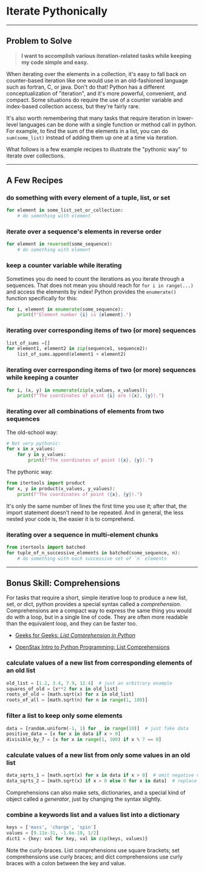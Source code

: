 # Iterate Pythonically

___
## Problem to Solve

> **I want to accomplish various iteration-related tasks while keeping my code simple and easy.**

When iterating over the elements in a collection, it's easy to fall back on counter-based iteration like one would use in an old-fashioned language such as fortran, C, or java. Don't do that! Python has a different conceptualization of "iteration", and it's more powerful, convenient, and compact. Some situations do require the use of a counter variable and index-based collection access, but they're fairly rare.

It's also worth remembering that many tasks that require iteration in lower-level languages can be done with a single function or method call in python. For example, to find the sum of the elements in a list, you can do `sum(some_list)` instead of adding them up one at a time via iteration.

What follows is a few example recipes to illustrate the "pythonic way" to iterate over collections.

___
## A Few Recipes

### do something with every element of a tuple, list, or set

```python
for element in some_list_set_or_collection:
    # do something with element
```

### iterate over a sequence's elements in reverse order

```python
for element in reversed(some_sequence):
    # do something with element
```

### keep a counter variable while iterating

Sometimes you do need to count the iterations as you iterate through a sequences. That does not mean you should reach for `for i in range(...)` and access the elements by index! Python provides the `enumerate()` function specifically for this:

```python
for i, element in enumerate(some_sequence):
    print(f"Element number {i} is {element}.")
```

### iterating over corresponding items of two (or more) sequences

```python
list_of_sums =[]
for element1, element2 in zip(sequence1, sequence2):
    list_of_sums.append(element1 + element2)
```

### iterating over corresponding items of two (or more) sequences while keeping a counter

```python
for i, (x, y) in enumerate(zip(x_values, x_values)):
    print(f"The coordinates of point {i} are ({x}, {y}).")
```

### iterating over all combinations of elements from two sequences

The old-school way:

```python
# Not very pythonic:
for x in x_values:
    for y in y_values:
        print(f"The coordinates of point ({x}, {y}).")
```

The pythonic way:

```python
from itertools import product
for x, y in product(x_values, y_values):
    print(f"The coordinates of point ({x}, {y}).")
```

It's only the same number of lines the first time you use it; after that, the import statement doesn't need to be repeated. And in general, the less nested your code is, the easier it is to comprehend.

### iterating over a sequence in multi-element chunks

```python
from itertools import batched
for tuple_of_n_successive_elements in batched(some_sequence, n):
    # do something with each successive set of `n` elements
```

___
## Bonus Skill: Comprehensions

For tasks that require a short, simple iterative loop to produce a new list, set, or dict, python provides a special syntax called a _comprehension_. Comprehensions are a compact way to express the same thing you would do with a loop, but in a single line of code. They are often more readable than the equivalent loop, and they can be faster too.

- <a href="https://www.geeksforgeeks.org/python-list-comprehension/" target="_blank">Geeks for Geeks: _List Comprehension in Python_</a>

- <a href="https://openstax.org/books/introduction-python-programming/pages/9-5-list-comprehensions" target="_blank">OpenStax Intro to Python Programming: List Comprehensions</a>

### calculate values of a new list from corresponding elements of an old list

```python
old_list = [1.2, 3.4, 7.9, 12.4]  # just an arbitrary example
squares_of_old = [x**2 for x in old_list]
roots_of_old = [math.sqrt(x) for x in old_list]
roots_of_all = [math.sqrt(n) for n in range(1, 100)]
```

### filter a list to keep only some elements

```python
data = [random.uniform(-1, 1) for _ in range(10)]  # just fake data
positive_data = [x for x in data if x > 0]
divisible_by_7 = [x for x in range(1, 100) if x % 7 == 0]
```

### calculate values of a new list from only some values in an old list

```python
data_sqrts_1 = [math.sqrt(x) for x in data if x > 0]  # omit negative values
data_sqrts_2 = [math.sqrt(x) if x > 0 else 0 for x in data]  # replace negative values with 0
```

Comprehensions can also make sets, dictionaries, and a special kind of object called a _generator_, just by changing the syntax slightly.

### combine a keywords list and a values list into a dictionary

```python
keys = ['mass', 'charge', 'spin']
values = [9.11e-31, -1.6e-19, 1/2]
dict1 = {key: val for key, val in zip(keys, values)}
```

Note the curly-braces. List comprehensions use square brackets; set comprehensions use curly braces; and dict comprehensions use curly braces with a colon between the key and value.

